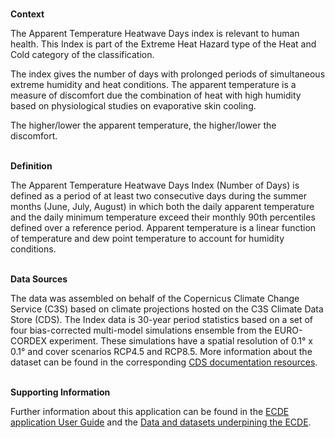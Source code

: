 <br />**Context**

The Apparent Temperature Heatwave Days index is relevant to human health. This Index is part of the Extreme Heat Hazard type of the Heat and Cold category of the classification.

The index gives the number of days with prolonged periods of simultaneous extreme humidity and heat conditions. The apparent temperature is a measure of discomfort due the combination of heat with high humidity based on physiological studies on evaporative skin cooling.

The higher/lower the apparent temperature, the higher/lower the discomfort.

<br />**Definition**

The Apparent Temperature Heatwave Days Index (Number of Days) is defined as a period of at least two consecutive days during the summer months (June, July, August) in which both the daily apparent temperature and the daily minimum temperature exceed their monthly 90th percentiles defined over a reference period. Apparent temperature is a linear function of temperature and dew point temperature to account for humidity conditions.

<br />**Data Sources**

The data was assembled on behalf of the Copernicus Climate Change Service (C3S) based on climate projections hosted on the C3S Climate Data Store (CDS). The Index data is 30-year period statistics based on a set of four bias-corrected multi-model simulations ensemble from the EURO-CORDEX experiment. These simulations have a spatial resolution of 0.1° x 0.1° and cover scenarios RCP4.5 and RCP8.5. More information about the dataset can be found in the corresponding [CDS documentation resources](https://cds.climate.copernicus.eu/cdsapp#!/dataset/sis-heat-and-cold-spells).

<br />**Supporting Information**

Further information about this application can be found in the [ECDE application User Guide](https://confluence.ecmwf.int/display/ECDE/1.+ECDE+Indicators+visualisation+application%3A+User+Guide) and the [Data and datasets underpining the ECDE](https://confluence.ecmwf.int/display/ECDE/2.+ECDE+indicators+and+input+datasets).
